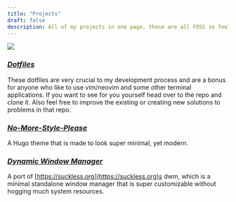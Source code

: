 ```yaml
---
title: "Projects"
draft: false
description: All of my projects in one page, these are all FOSS so feel free to use them whenever you need.
---
```


![](/img/projects.gif)

### [_Dotfiles_](https://github.com/iamb4uc/dots.git)

These dotfiles are very crucial to my development
process and are a bonus for anyone who like to use
vim/neovim and some other terminal applications. If
you want to see for you yourself head over to the
repo and clone it. Also feel free to improve the
existing or creating new solutions to problems in
that repo.

### [_No-More-Style-Please_](https://github.com/iamb4uc/no-more-style-please.git)

A Hugo theme that is made to look super minimal,
yet modern.

### [_Dynamic Window Manager_](https://github.com/iamb4uc/dwm.git)

A port of [https://suckless.org](https://suckless.org)s
dwm, which is a minimal standalone window manager
that is super customizable without hogging much
system resources.
